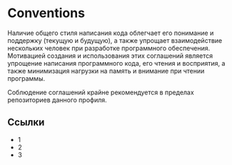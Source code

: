 # Conventions
Наличие общего стиля написания кода облегчает его понимание и поддержку (текущую и будущую), а также упрощает взаимодействие нескольких человек при разработке программного обеспечения.
Мотивацией создания и использования этих соглашений является упрощение написания программного кода, его чтения и восприятия, а также минимизация нагрузки на память и внимание при чтении программы.

Соблюдение соглашений крайне рекомендуется в пределах репозиториев данного профиля.

## Ссылки
- 1
- 2
- 3
